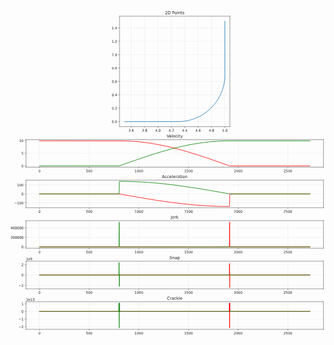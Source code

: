 <svg xmlns="http://www.w3.org/2000/svg" xmlns:xlink="http://www.w3.org/1999/xlink" id="svg326" width="100%" version="1.1" viewBox="0 0 920.88 953.28"><defs id="defs1"><style id="style1" type="text/css">*{stroke-linejoin:round;stroke-linecap:butt}</style></defs><g id="figure_1"><g id="axes_1"><g id="matplotlib.axis_1"><g id="xtick_1"><g id="line2d_1"><path id="path3" d="M355.749 341.007V18.118" clip-path="url(#p63dc6e5648)" style="fill:none;stroke:#ccc;stroke-opacity:.5;stroke-width:.8;stroke-linecap:square"/></g><g id="line2d_2"><defs id="defs3"><path id="ma1bbdc9a62" d="M0 0v3.5" style="stroke:currentColor;stroke-width:.8"/></defs><g id="g3"><use xlink:href="#ma1bbdc9a62" id="use3" x="355.749" y="341.007" style="stroke:currentColor;stroke-width:.8"/></g></g><g id="text_1"><g id="g6" transform="matrix(.1 0 0 -.1 347.797 355.606)"><defs id="defs4"><path id="DejaVuSans-33" d="M2597 2516q453-97 707-404 255-306 255-756 0-690-475-1069Q2609-91 1734-91q-293 0-604 58T488 141v609q262-153 574-231 313-78 654-78 593 0 904 234t311 681q0 413-289 645-289 233-804 233h-544v519h569q465 0 712 186t247 536q0 359-255 551-254 193-729 193-260 0-557-57-297-56-653-174v562q360 100 674 150t592 50q719 0 1137-327 419-326 419-882 0-388-222-655t-631-370z" transform="scale(.01563)"/><path id="DejaVuSans-2e" d="M684 794h660V0H684v794z" transform="scale(.01563)"/><path id="DejaVuSans-36" d="M2113 2584q-425 0-674-291-248-290-248-796 0-503 248-796 249-292 674-292t673 292q248 293 248 796 0 506-248 796-248 291-673 291zm1253 1979v-575q-238 112-480 171-242 60-480 60-625 0-955-422-329-422-376-1275 184 272 462 417 279 145 613 145 703 0 1111-427 408-426 408-1160 0-719-425-1154Q2819-91 2113-91q-810 0-1238 620-428 621-428 1799 0 1106 525 1764t1409 658q238 0 480-47t505-140z" transform="scale(.01563)"/></defs><use style="fill:currentColor" xlink:href="#DejaVuSans-33" id="use4"/><use style="fill:currentColor" xlink:href="#DejaVuSans-2e" id="use5" x="63.623"/><use style="fill:currentColor" xlink:href="#DejaVuSans-36" id="use6" x="95.41"/></g></g></g><g id="xtick_2"><g id="line2d_3"><path id="path6" d="M394.885 341.007V18.118" clip-path="url(#p63dc6e5648)" style="fill:none;stroke:#ccc;stroke-opacity:.5;stroke-width:.8;stroke-linecap:square"/></g><g id="line2d_4"><g id="g7"><use xlink:href="#ma1bbdc9a62" id="use7" x="394.885" y="341.007" style="stroke:currentColor;stroke-width:.8"/></g></g><g id="text_2"><g id="g10" transform="matrix(.1 0 0 -.1 386.933 355.606)"><defs id="defs7"><path id="DejaVuSans-38" d="M2034 2216q-450 0-708-241-257-241-257-662 0-422 257-663 258-241 708-241t709 242q260 243 260 662 0 421-258 662-257 241-711 241zm-631 268q-406 100-633 378-226 279-226 679 0 559 398 884 399 325 1092 325 697 0 1094-325t397-884q0-400-227-679-226-278-629-378 456-106 710-416 255-309 255-755 0-679-414-1042Q2806-91 2034-91q-771 0-1186 362-414 363-414 1042 0 446 256 755 257 310 713 416zm-231 997q0-362 226-565 227-203 636-203 407 0 636 203 230 203 230 565 0 363-230 566-229 203-636 203-409 0-636-203-226-203-226-566z" transform="scale(.01563)"/></defs><use style="fill:currentColor" xlink:href="#DejaVuSans-33" id="use8"/><use style="fill:currentColor" xlink:href="#DejaVuSans-2e" id="use9" x="63.623"/><use style="fill:currentColor" xlink:href="#DejaVuSans-38" id="use10" x="95.41"/></g></g></g><g id="xtick_3"><g id="line2d_5"><path id="path10" d="M434.02 341.007V18.118" clip-path="url(#p63dc6e5648)" style="fill:none;stroke:#ccc;stroke-opacity:.5;stroke-width:.8;stroke-linecap:square"/></g><g id="line2d_6"><g id="g11"><use xlink:href="#ma1bbdc9a62" id="use11" x="434.02" y="341.007" style="stroke:currentColor;stroke-width:.8"/></g></g><g id="text_3"><g id="g14" transform="matrix(.1 0 0 -.1 426.069 355.606)"><defs id="defs11"><path id="DejaVuSans-34" d="M2419 4116 825 1625h1594v2491zm-166 550h794V1625h666v-525h-666V0h-628v1100H313v609l1940 2957z" transform="scale(.01563)"/><path id="DejaVuSans-30" d="M2034 4250q-487 0-733-480-245-479-245-1442 0-959 245-1439 246-480 733-480 491 0 736 480 246 480 246 1439 0 963-246 1442-245 480-736 480zm0 500q785 0 1199-621 414-620 414-1801 0-1178-414-1799Q2819-91 2034-91q-784 0-1198 620-414 621-414 1799 0 1181 414 1801 414 621 1198 621z" transform="scale(.01563)"/></defs><use style="fill:currentColor" xlink:href="#DejaVuSans-34" id="use12"/><use style="fill:currentColor" xlink:href="#DejaVuSans-2e" id="use13" x="63.623"/><use style="fill:currentColor" xlink:href="#DejaVuSans-30" id="use14" x="95.41"/></g></g></g><g id="xtick_4"><g id="line2d_7"><path id="path14" d="M473.156 341.007V18.118" clip-path="url(#p63dc6e5648)" style="fill:none;stroke:#ccc;stroke-opacity:.5;stroke-width:.8;stroke-linecap:square"/></g><g id="line2d_8"><g id="g15"><use xlink:href="#ma1bbdc9a62" id="use15" x="473.156" y="341.007" style="stroke:currentColor;stroke-width:.8"/></g></g><g id="text_4"><g id="g18" transform="matrix(.1 0 0 -.1 465.204 355.606)"><defs id="defs15"><path id="DejaVuSans-32" d="M1228 531h2203V0H469v531q359 372 979 998 621 627 780 809 303 340 423 576 121 236 121 464 0 372-261 606-261 235-680 235-297 0-627-103-329-103-704-313v638q381 153 712 231 332 78 607 78 725 0 1156-363 431-362 431-968 0-288-108-546-107-257-392-607-78-91-497-524-418-433-1181-1211z" transform="scale(.01563)"/></defs><use style="fill:currentColor" xlink:href="#DejaVuSans-34" id="use16"/><use style="fill:currentColor" xlink:href="#DejaVuSans-2e" id="use17" x="63.623"/><use style="fill:currentColor" xlink:href="#DejaVuSans-32" id="use18" x="95.41"/></g></g></g><g id="xtick_5"><g id="line2d_9"><path id="path18" d="M512.291 341.007V18.118" clip-path="url(#p63dc6e5648)" style="fill:none;stroke:#ccc;stroke-opacity:.5;stroke-width:.8;stroke-linecap:square"/></g><g id="line2d_10"><g id="g19"><use xlink:href="#ma1bbdc9a62" id="use19" x="512.291" y="341.007" style="stroke:currentColor;stroke-width:.8"/></g></g><g id="text_5"><g id="g22" transform="matrix(.1 0 0 -.1 504.34 355.606)"><use style="fill:currentColor" xlink:href="#DejaVuSans-34" id="use20"/><use style="fill:currentColor" xlink:href="#DejaVuSans-2e" id="use21" x="63.623"/><use style="fill:currentColor" xlink:href="#DejaVuSans-34" id="use22" x="95.41"/></g></g></g><g id="xtick_6"><g id="line2d_11"><path id="path22" d="M551.427 341.007V18.118" clip-path="url(#p63dc6e5648)" style="fill:none;stroke:#ccc;stroke-opacity:.5;stroke-width:.8;stroke-linecap:square"/></g><g id="line2d_12"><g id="g23"><use xlink:href="#ma1bbdc9a62" id="use23" x="551.427" y="341.007" style="stroke:currentColor;stroke-width:.8"/></g></g><g id="text_6"><g id="g26" transform="matrix(.1 0 0 -.1 543.476 355.606)"><use style="fill:currentColor" xlink:href="#DejaVuSans-34" id="use24"/><use style="fill:currentColor" xlink:href="#DejaVuSans-2e" id="use25" x="63.623"/><use style="fill:currentColor" xlink:href="#DejaVuSans-36" id="use26" x="95.41"/></g></g></g><g id="xtick_7"><g id="line2d_13"><path id="path26" d="M590.563 341.007V18.118" clip-path="url(#p63dc6e5648)" style="fill:none;stroke:#ccc;stroke-opacity:.5;stroke-width:.8;stroke-linecap:square"/></g><g id="line2d_14"><g id="g27"><use xlink:href="#ma1bbdc9a62" id="use27" x="590.563" y="341.007" style="stroke:currentColor;stroke-width:.8"/></g></g><g id="text_7"><g id="g30" transform="matrix(.1 0 0 -.1 582.611 355.606)"><use style="fill:currentColor" xlink:href="#DejaVuSans-34" id="use28"/><use style="fill:currentColor" xlink:href="#DejaVuSans-2e" id="use29" x="63.623"/><use style="fill:currentColor" xlink:href="#DejaVuSans-38" id="use30" x="95.41"/></g></g></g><g id="xtick_8"><g id="line2d_15"><path id="path30" d="M629.698 341.007V18.118" clip-path="url(#p63dc6e5648)" style="fill:none;stroke:#ccc;stroke-opacity:.5;stroke-width:.8;stroke-linecap:square"/></g><g id="line2d_16"><g id="g31"><use xlink:href="#ma1bbdc9a62" id="use31" x="629.698" y="341.007" style="stroke:currentColor;stroke-width:.8"/></g></g><g id="text_8"><g id="g34" transform="matrix(.1 0 0 -.1 621.747 355.606)"><defs id="defs31"><path id="DejaVuSans-35" d="M691 4666h2478v-532H1269V2991q137 47 274 70 138 23 276 23 781 0 1237-428 457-428 457-1159 0-753-469-1171Q2575-91 1722-91q-294 0-599 50Q819 9 494 109v635q281-153 581-228t634-75q541 0 856 284 316 284 316 772 0 487-316 771-315 285-856 285-253 0-505-56-251-56-513-175v2344z" transform="scale(.01563)"/></defs><use style="fill:currentColor" xlink:href="#DejaVuSans-35" id="use32"/><use style="fill:currentColor" xlink:href="#DejaVuSans-2e" id="use33" x="63.623"/><use style="fill:currentColor" xlink:href="#DejaVuSans-30" id="use34" x="95.41"/></g></g></g></g><g id="matplotlib.axis_2"><g id="ytick_1"><g id="line2d_17"><path id="path34" d="M321.69 326.33h322.675" clip-path="url(#p63dc6e5648)" style="fill:none;stroke:#ccc;stroke-opacity:.5;stroke-width:.8;stroke-linecap:square"/></g><g id="line2d_18"><defs id="defs34"><path id="mbd3b211e58" d="M0 0h-3.5" style="stroke:currentColor;stroke-width:.8"/></defs><g id="g35"><use xlink:href="#mbd3b211e58" id="use35" x="321.69" y="326.33" style="stroke:currentColor;stroke-width:.8"/></g></g><g id="text_9"><g id="g38" transform="matrix(.1 0 0 -.1 298.786 330.13)"><use style="fill:currentColor" xlink:href="#DejaVuSans-30" id="use36"/><use style="fill:currentColor" xlink:href="#DejaVuSans-2e" id="use37" x="63.623"/><use style="fill:currentColor" xlink:href="#DejaVuSans-30" id="use38" x="95.41"/></g></g></g><g id="ytick_2"><g id="line2d_19"><path id="path38" d="M321.69 287.195h322.675" clip-path="url(#p63dc6e5648)" style="fill:none;stroke:#ccc;stroke-opacity:.5;stroke-width:.8;stroke-linecap:square"/></g><g id="line2d_20"><g id="g39"><use xlink:href="#mbd3b211e58" id="use39" x="321.69" y="287.195" style="stroke:currentColor;stroke-width:.8"/></g></g><g id="text_10"><g id="g42" transform="matrix(.1 0 0 -.1 298.786 290.994)"><use style="fill:currentColor" xlink:href="#DejaVuSans-30" id="use40"/><use style="fill:currentColor" xlink:href="#DejaVuSans-2e" id="use41" x="63.623"/><use style="fill:currentColor" xlink:href="#DejaVuSans-32" id="use42" x="95.41"/></g></g></g><g id="ytick_3"><g id="line2d_21"><path id="path42" d="M321.69 248.06h322.675" clip-path="url(#p63dc6e5648)" style="fill:none;stroke:#ccc;stroke-opacity:.5;stroke-width:.8;stroke-linecap:square"/></g><g id="line2d_22"><g id="g43"><use xlink:href="#mbd3b211e58" id="use43" x="321.69" y="248.059" style="stroke:currentColor;stroke-width:.8"/></g></g><g id="text_11"><g id="g46" transform="matrix(.1 0 0 -.1 298.786 251.858)"><use style="fill:currentColor" xlink:href="#DejaVuSans-30" id="use44"/><use style="fill:currentColor" xlink:href="#DejaVuSans-2e" id="use45" x="63.623"/><use style="fill:currentColor" xlink:href="#DejaVuSans-34" id="use46" x="95.41"/></g></g></g><g id="ytick_4"><g id="line2d_23"><path id="path46" d="M321.69 208.923h322.675" clip-path="url(#p63dc6e5648)" style="fill:none;stroke:#ccc;stroke-opacity:.5;stroke-width:.8;stroke-linecap:square"/></g><g id="line2d_24"><g id="g47"><use xlink:href="#mbd3b211e58" id="use47" x="321.69" y="208.923" style="stroke:currentColor;stroke-width:.8"/></g></g><g id="text_12"><g id="g50" transform="matrix(.1 0 0 -.1 298.786 212.723)"><use style="fill:currentColor" xlink:href="#DejaVuSans-30" id="use48"/><use style="fill:currentColor" xlink:href="#DejaVuSans-2e" id="use49" x="63.623"/><use style="fill:currentColor" xlink:href="#DejaVuSans-36" id="use50" x="95.41"/></g></g></g><g id="ytick_5"><g id="line2d_25"><path id="path50" d="M321.69 169.788h322.675" clip-path="url(#p63dc6e5648)" style="fill:none;stroke:#ccc;stroke-opacity:.5;stroke-width:.8;stroke-linecap:square"/></g><g id="line2d_26"><g id="g51"><use xlink:href="#mbd3b211e58" id="use51" x="321.69" y="169.788" style="stroke:currentColor;stroke-width:.8"/></g></g><g id="text_13"><g id="g54" transform="matrix(.1 0 0 -.1 298.786 173.587)"><use style="fill:currentColor" xlink:href="#DejaVuSans-30" id="use52"/><use style="fill:currentColor" xlink:href="#DejaVuSans-2e" id="use53" x="63.623"/><use style="fill:currentColor" xlink:href="#DejaVuSans-38" id="use54" x="95.41"/></g></g></g><g id="ytick_6"><g id="line2d_27"><path id="path54" d="M321.69 130.652h322.675" clip-path="url(#p63dc6e5648)" style="fill:none;stroke:#ccc;stroke-opacity:.5;stroke-width:.8;stroke-linecap:square"/></g><g id="line2d_28"><g id="g55"><use xlink:href="#mbd3b211e58" id="use55" x="321.69" y="130.652" style="stroke:currentColor;stroke-width:.8"/></g></g><g id="text_14"><g id="g58" transform="matrix(.1 0 0 -.1 298.786 134.451)"><defs id="defs55"><path id="DejaVuSans-31" d="M794 531h1031v3560L703 3866v575l1116 225h631V531h1031V0H794v531z" transform="scale(.01563)"/></defs><use style="fill:currentColor" xlink:href="#DejaVuSans-31" id="use56"/><use style="fill:currentColor" xlink:href="#DejaVuSans-2e" id="use57" x="63.623"/><use style="fill:currentColor" xlink:href="#DejaVuSans-30" id="use58" x="95.41"/></g></g></g><g id="ytick_7"><g id="line2d_29"><path id="path58" d="M321.69 91.517h322.675" clip-path="url(#p63dc6e5648)" style="fill:none;stroke:#ccc;stroke-opacity:.5;stroke-width:.8;stroke-linecap:square"/></g><g id="line2d_30"><g id="g59"><use xlink:href="#mbd3b211e58" id="use59" x="321.69" y="91.517" style="stroke:currentColor;stroke-width:.8"/></g></g><g id="text_15"><g id="g62" transform="matrix(.1 0 0 -.1 298.786 95.316)"><use style="fill:currentColor" xlink:href="#DejaVuSans-31" id="use60"/><use style="fill:currentColor" xlink:href="#DejaVuSans-2e" id="use61" x="63.623"/><use style="fill:currentColor" xlink:href="#DejaVuSans-32" id="use62" x="95.41"/></g></g></g><g id="ytick_8"><g id="line2d_31"><path id="path62" d="M321.69 52.381h322.675" clip-path="url(#p63dc6e5648)" style="fill:none;stroke:#ccc;stroke-opacity:.5;stroke-width:.8;stroke-linecap:square"/></g><g id="line2d_32"><g id="g63"><use xlink:href="#mbd3b211e58" id="use63" x="321.69" y="52.381" style="stroke:currentColor;stroke-width:.8"/></g></g><g id="text_16"><g id="g66" transform="matrix(.1 0 0 -.1 298.786 56.18)"><use style="fill:currentColor" xlink:href="#DejaVuSans-31" id="use64"/><use style="fill:currentColor" xlink:href="#DejaVuSans-2e" id="use65" x="63.623"/><use style="fill:currentColor" xlink:href="#DejaVuSans-34" id="use66" x="95.41"/></g></g></g></g><g id="line2d_33"><path id="path66" d="m336.357 326.33 161.831-.109 5.603-.339 5.585-.568 5.557-.796 5.52-1.024 5.472-1.248 5.417-1.472 5.352-1.693 5.278-1.91 5.196-2.126 5.104-2.336 5.004-2.543 4.896-2.747 4.779-2.944 4.654-3.138 4.522-3.327 4.382-3.508 4.235-3.685 4.08-3.856 3.918-4.02 3.75-4.176 3.577-4.327 3.396-4.47 3.21-4.604 3.018-4.733 2.822-4.853 2.621-4.964 2.416-5.067 2.205-5.162 1.993-5.248 1.775-5.325 1.556-5.393 1.334-5.453 1.11-5.503.882-5.543.655-5.576.426-5.597.196-5.61.014-9.098V32.795h0" clip-path="url(#p63dc6e5648)" style="fill:none;stroke:#1f77b4;stroke-width:1.5;stroke-linecap:square"/></g><g id="patch_3"><path id="path67" d="M321.69 341.007V18.118" style="fill:none;stroke:currentColor;stroke-width:.8;stroke-linejoin:miter;stroke-linecap:square"/></g><g id="patch_4"><path id="path68" d="M644.365 341.007V18.118" style="fill:none;stroke:currentColor;stroke-width:.8;stroke-linejoin:miter;stroke-linecap:square"/></g><g id="patch_5"><path id="path69" d="M321.69 341.007h322.675" style="fill:none;stroke:currentColor;stroke-width:.8;stroke-linejoin:miter;stroke-linecap:square"/></g><g id="patch_6"><path id="path70" d="M321.69 18.118h322.675" style="fill:none;stroke:currentColor;stroke-width:.8;stroke-linejoin:miter;stroke-linecap:square"/></g><g id="text_17"><g id="g78" transform="matrix(.12 0 0 -.12 454.664 12.118)"><defs id="defs70"><path id="DejaVuSans-44" d="M1259 4147V519h763q966 0 1414 437 448 438 448 1382 0 937-448 1373t-1414 436h-763zm-631 519h1297q1356 0 1990-564 635-564 635-1764 0-1207-638-1773Q3275 0 1925 0H628v4666z" transform="scale(.01563)"/><path id="DejaVuSans-50" d="M1259 4147V2394h794q441 0 681 228 241 228 241 650 0 419-241 647-240 228-681 228h-794zm-631 519h1425q785 0 1186-355 402-355 402-1039 0-691-402-1044-401-353-1186-353h-794V0H628v4666z" transform="scale(.01563)"/><path id="DejaVuSans-6f" d="M1959 3097q-462 0-731-361t-269-989q0-628 267-989 268-361 733-361 460 0 728 362 269 363 269 988 0 622-269 986-268 364-728 364zm0 487q750 0 1178-488 429-487 429-1349 0-859-429-1349Q2709-91 1959-91q-753 0-1180 489-426 490-426 1349 0 862 426 1349 427 488 1180 488z" transform="scale(.01563)"/><path id="DejaVuSans-69" d="M603 3500h575V0H603v3500zm0 1363h575v-729H603v729z" transform="scale(.01563)"/><path id="DejaVuSans-6e" d="M3513 2113V0h-575v2094q0 497-194 743-194 247-581 247-466 0-735-297-269-296-269-809V0H581v3500h578v-544q207 316 486 472 280 156 646 156 603 0 912-373 310-373 310-1098z" transform="scale(.01563)"/><path id="DejaVuSans-74" d="M1172 4494v-994h1184v-447H1172V1153q0-428 117-550t477-122h590V0h-590q-666 0-919 248-253 249-253 905v1900H172v447h422v994h578z" transform="scale(.01563)"/><path id="DejaVuSans-73" d="M2834 3397v-544q-243 125-506 187-262 63-544 63-428 0-642-131t-214-394q0-200 153-314t616-217l197-44q612-131 870-370t258-667q0-488-386-773Q2250-91 1575-91q-281 0-586 55T347 128v594q319-166 628-249 309-82 613-82 406 0 624 139 219 139 219 392 0 234-158 359-157 125-692 241l-200 47q-534 112-772 345-237 233-237 639 0 494 350 762 350 269 994 269 318 0 599-47 282-46 519-140z" transform="scale(.01563)"/></defs><use style="fill:currentColor" xlink:href="#DejaVuSans-32" id="use70"/><use style="fill:currentColor" xlink:href="#DejaVuSans-44" id="use71" x="63.623"/><use style="fill:currentColor" xlink:href="#DejaVuSans-20" id="use72" x="140.625"/><use style="fill:currentColor" xlink:href="#DejaVuSans-50" id="use73" x="172.412"/><use style="fill:currentColor" xlink:href="#DejaVuSans-6f" id="use74" x="229.09"/><use style="fill:currentColor" xlink:href="#DejaVuSans-69" id="use75" x="290.271"/><use style="fill:currentColor" xlink:href="#DejaVuSans-6e" id="use76" x="318.055"/><use style="fill:currentColor" xlink:href="#DejaVuSans-74" id="use77" x="381.434"/><use style="fill:currentColor" xlink:href="#DejaVuSans-73" id="use78" x="420.643"/></g></g></g><g id="axes_2"><g id="matplotlib.axis_3"><g id="xtick_9"><g id="line2d_34"><path id="path79" d="M87.707 459.526v-80.722" clip-path="url(#p12af17b6c0)" style="fill:none;stroke:#ccc;stroke-opacity:.5;stroke-width:.8;stroke-linecap:square"/></g><g id="line2d_35"><g id="g79"><use xlink:href="#ma1bbdc9a62" id="use79" x="87.707" y="459.526" style="stroke:currentColor;stroke-width:.8"/></g></g><g id="text_18"><g id="g80" transform="matrix(.1 0 0 -.1 84.526 474.124)"><use style="fill:currentColor" xlink:href="#DejaVuSans-30" id="use80"/></g></g></g><g id="xtick_10"><g id="line2d_36"><path id="path80" d="M232.939 459.526v-80.722" clip-path="url(#p12af17b6c0)" style="fill:none;stroke:#ccc;stroke-opacity:.5;stroke-width:.8;stroke-linecap:square"/></g><g id="line2d_37"><g id="g81"><use xlink:href="#ma1bbdc9a62" id="use81" x="232.939" y="459.526" style="stroke:currentColor;stroke-width:.8"/></g></g><g id="text_19"><g id="g84" transform="matrix(.1 0 0 -.1 223.395 474.124)"><use style="fill:currentColor" xlink:href="#DejaVuSans-35" id="use82"/><use style="fill:currentColor" xlink:href="#DejaVuSans-30" id="use83" x="63.623"/><use style="fill:currentColor" xlink:href="#DejaVuSans-30" id="use84" x="127.246"/></g></g></g><g id="xtick_11"><g id="line2d_38"><path id="path84" d="M378.17 459.526v-80.722" clip-path="url(#p12af17b6c0)" style="fill:none;stroke:#ccc;stroke-opacity:.5;stroke-width:.8;stroke-linecap:square"/></g><g id="line2d_39"><g id="g85"><use xlink:href="#ma1bbdc9a62" id="use85" x="378.17" y="459.526" style="stroke:currentColor;stroke-width:.8"/></g></g><g id="text_20"><g id="g89" transform="matrix(.1 0 0 -.1 365.445 474.124)"><use style="fill:currentColor" xlink:href="#DejaVuSans-31" id="use86"/><use style="fill:currentColor" xlink:href="#DejaVuSans-30" id="use87" x="63.623"/><use style="fill:currentColor" xlink:href="#DejaVuSans-30" id="use88" x="127.246"/><use style="fill:currentColor" xlink:href="#DejaVuSans-30" id="use89" x="190.869"/></g></g></g><g id="xtick_12"><g id="line2d_40"><path id="path89" d="M523.402 459.526v-80.722" clip-path="url(#p12af17b6c0)" style="fill:none;stroke:#ccc;stroke-opacity:.5;stroke-width:.8;stroke-linecap:square"/></g><g id="line2d_41"><g id="g90"><use xlink:href="#ma1bbdc9a62" id="use90" x="523.402" y="459.526" style="stroke:currentColor;stroke-width:.8"/></g></g><g id="text_21"><g id="g94" transform="matrix(.1 0 0 -.1 510.677 474.124)"><use style="fill:currentColor" xlink:href="#DejaVuSans-31" id="use91"/><use style="fill:currentColor" xlink:href="#DejaVuSans-35" id="use92" x="63.623"/><use style="fill:currentColor" xlink:href="#DejaVuSans-30" id="use93" x="127.246"/><use style="fill:currentColor" xlink:href="#DejaVuSans-30" id="use94" x="190.869"/></g></g></g><g id="xtick_13"><g id="line2d_42"><path id="path94" d="M668.633 459.526v-80.722" clip-path="url(#p12af17b6c0)" style="fill:none;stroke:#ccc;stroke-opacity:.5;stroke-width:.8;stroke-linecap:square"/></g><g id="line2d_43"><g id="g95"><use xlink:href="#ma1bbdc9a62" id="use95" x="668.633" y="459.526" style="stroke:currentColor;stroke-width:.8"/></g></g><g id="text_22"><g id="g99" transform="matrix(.1 0 0 -.1 655.908 474.124)"><use style="fill:currentColor" xlink:href="#DejaVuSans-32" id="use96"/><use style="fill:currentColor" xlink:href="#DejaVuSans-30" id="use97" x="63.623"/><use style="fill:currentColor" xlink:href="#DejaVuSans-30" id="use98" x="127.246"/><use style="fill:currentColor" xlink:href="#DejaVuSans-30" id="use99" x="190.869"/></g></g></g><g id="xtick_14"><g id="line2d_44"><path id="path99" d="M813.865 459.526v-80.722" clip-path="url(#p12af17b6c0)" style="fill:none;stroke:#ccc;stroke-opacity:.5;stroke-width:.8;stroke-linecap:square"/></g><g id="line2d_45"><g id="g100"><use xlink:href="#ma1bbdc9a62" id="use100" x="813.865" y="459.526" style="stroke:currentColor;stroke-width:.8"/></g></g><g id="text_23"><g id="g104" transform="matrix(.1 0 0 -.1 801.14 474.124)"><use style="fill:currentColor" xlink:href="#DejaVuSans-32" id="use101"/><use style="fill:currentColor" xlink:href="#DejaVuSans-35" id="use102" x="63.623"/><use style="fill:currentColor" xlink:href="#DejaVuSans-30" id="use103" x="127.246"/><use style="fill:currentColor" xlink:href="#DejaVuSans-30" id="use104" x="190.869"/></g></g></g></g><g id="matplotlib.axis_4"><g id="ytick_9"><g id="line2d_46"><path id="path104" d="M48.175 455.857H917.88" clip-path="url(#p12af17b6c0)" style="fill:none;stroke:#ccc;stroke-opacity:.5;stroke-width:.8;stroke-linecap:square"/></g><g id="line2d_47"><g id="g105"><use xlink:href="#mbd3b211e58" id="use105" x="48.175" y="455.857" style="stroke:currentColor;stroke-width:.8"/></g></g><g id="text_24"><g id="g106" transform="matrix(.1 0 0 -.1 34.813 459.656)"><use style="fill:currentColor" xlink:href="#DejaVuSans-30" id="use106"/></g></g></g><g id="ytick_10"><g id="line2d_48"><path id="path106" d="M48.175 418.767H917.88" clip-path="url(#p12af17b6c0)" style="fill:none;stroke:#ccc;stroke-opacity:.5;stroke-width:.8;stroke-linecap:square"/></g><g id="line2d_49"><g id="g107"><use xlink:href="#mbd3b211e58" id="use107" x="48.175" y="418.767" style="stroke:currentColor;stroke-width:.8"/></g></g><g id="text_25"><g id="g108" transform="matrix(.1 0 0 -.1 34.813 422.566)"><use style="fill:currentColor" xlink:href="#DejaVuSans-35" id="use108"/></g></g></g><g id="ytick_11"><g id="line2d_50"><path id="path108" d="M48.175 381.678H917.88" clip-path="url(#p12af17b6c0)" style="fill:none;stroke:#ccc;stroke-opacity:.5;stroke-width:.8;stroke-linecap:square"/></g><g id="line2d_51"><g id="g109"><use xlink:href="#mbd3b211e58" id="use109" x="48.175" y="381.678" style="stroke:currentColor;stroke-width:.8"/></g></g><g id="text_26"><g id="g111" transform="matrix(.1 0 0 -.1 28.45 385.477)"><use style="fill:currentColor" xlink:href="#DejaVuSans-31" id="use110"/><use style="fill:currentColor" xlink:href="#DejaVuSans-30" id="use111" x="63.623"/></g></g></g></g><g id="line2d_52"><path id="path111" d="m87.707 382.473 244.28.11 11.328.332 11.328.554 11.328.774 11.618 1.02 11.619 1.245 11.618 1.467 11.91 1.728 11.908 1.95 12.2 2.222 12.49 2.5 12.78 2.786 13.071 3.076 13.652 3.443 13.942 3.746 14.814 4.212 15.394 4.61 16.557 5.193 18.008 5.886 20.333 6.887 24.399 8.513 31.66 11.13h234.404" clip-path="url(#p12af17b6c0)" style="fill:none;stroke:red;stroke-width:1.5;stroke-linecap:square"/></g><g id="line2d_53"><path id="path112" d="m87.707 455.857 233.242-.077 43.57-15.438 23.237-7.993 19.751-6.562 17.428-5.561 16.266-4.96 15.104-4.38 14.523-3.982 13.942-3.593 13.362-3.217 13.07-2.919 12.78-2.625 12.49-2.336 12.2-2.055 11.91-1.783 11.908-1.557 11.619-1.295 11.618-1.071 11.328-.824 11.328-.605 11.328-.384 11.328-.161 27.885-.006h209.424" clip-path="url(#p12af17b6c0)" style="fill:none;stroke:green;stroke-width:1.5;stroke-linecap:square"/></g><g id="patch_8"><path id="path113" d="M48.175 459.526v-80.722" style="fill:none;stroke:currentColor;stroke-width:.8;stroke-linejoin:miter;stroke-linecap:square"/></g><g id="patch_9"><path id="path114" d="M917.88 459.526v-80.722" style="fill:none;stroke:currentColor;stroke-width:.8;stroke-linejoin:miter;stroke-linecap:square"/></g><g id="patch_10"><path id="path115" d="M48.175 459.526H917.88" style="fill:none;stroke:currentColor;stroke-width:.8;stroke-linejoin:miter;stroke-linecap:square"/></g><g id="patch_11"><path id="path116" d="M48.175 378.804H917.88" style="fill:none;stroke:currentColor;stroke-width:.8;stroke-linejoin:miter;stroke-linecap:square"/></g><g id="text_27"><g id="g123" transform="matrix(.12 0 0 -.12 459.489 372.804)"><defs id="defs116"><path id="DejaVuSans-56" d="M1831 0 50 4666h659L2188 738l1481 3928h656L2547 0h-716z" transform="scale(.01563)"/><path id="DejaVuSans-65" d="M3597 1894v-281H953q38-594 358-905t892-311q331 0 642 81t618 244V178Q3153 47 2828-22t-659-69q-838 0-1327 487-489 488-489 1320 0 859 464 1363 464 505 1252 505 706 0 1117-455 411-454 411-1235zm-575 169q-6 471-264 752-258 282-683 282-481 0-770-272t-333-766l2050 4z" transform="scale(.01563)"/><path id="DejaVuSans-6c" d="M603 4863h575V0H603v4863z" transform="scale(.01563)"/><path id="DejaVuSans-63" d="M3122 3366v-538q-244 135-489 202t-495 67q-560 0-870-355-309-354-309-995t309-996q310-354 870-354 250 0 495 67t489 202V134Q2881 22 2623-34q-257-57-548-57-791 0-1257 497-465 497-465 1341 0 856 470 1346 471 491 1290 491 265 0 518-55 253-54 491-163z" transform="scale(.01563)"/><path id="DejaVuSans-79" d="M2059-325q-243-625-475-815-231-191-618-191H506v481h338q237 0 368 113 132 112 291 531l103 262L191 3500h609L1894 763l1094 2737h609L2059-325z" transform="scale(.01563)"/></defs><use style="fill:currentColor" xlink:href="#DejaVuSans-56" id="use116"/><use style="fill:currentColor" xlink:href="#DejaVuSans-65" id="use117" x="60.658"/><use style="fill:currentColor" xlink:href="#DejaVuSans-6c" id="use118" x="122.182"/><use style="fill:currentColor" xlink:href="#DejaVuSans-6f" id="use119" x="149.965"/><use style="fill:currentColor" xlink:href="#DejaVuSans-63" id="use120" x="211.146"/><use style="fill:currentColor" xlink:href="#DejaVuSans-69" id="use121" x="266.127"/><use style="fill:currentColor" xlink:href="#DejaVuSans-74" id="use122" x="293.91"/><use style="fill:currentColor" xlink:href="#DejaVuSans-79" id="use123" x="333.119"/></g></g></g><g id="axes_3"><g id="matplotlib.axis_5"><g id="xtick_15"><g id="line2d_54"><path id="path124" d="M87.707 578.045v-80.722" clip-path="url(#p978cc0ca6a)" style="fill:none;stroke:#ccc;stroke-opacity:.5;stroke-width:.8;stroke-linecap:square"/></g><g id="line2d_55"><g id="g124"><use xlink:href="#ma1bbdc9a62" id="use124" x="87.707" y="578.045" style="stroke:currentColor;stroke-width:.8"/></g></g><g id="text_28"><g id="g125" transform="matrix(.1 0 0 -.1 84.526 592.643)"><use style="fill:currentColor" xlink:href="#DejaVuSans-30" id="use125"/></g></g></g><g id="xtick_16"><g id="line2d_56"><path id="path125" d="M232.939 578.045v-80.722" clip-path="url(#p978cc0ca6a)" style="fill:none;stroke:#ccc;stroke-opacity:.5;stroke-width:.8;stroke-linecap:square"/></g><g id="line2d_57"><g id="g126"><use xlink:href="#ma1bbdc9a62" id="use126" x="232.939" y="578.045" style="stroke:currentColor;stroke-width:.8"/></g></g><g id="text_29"><g id="g129" transform="matrix(.1 0 0 -.1 223.395 592.643)"><use style="fill:currentColor" xlink:href="#DejaVuSans-35" id="use127"/><use style="fill:currentColor" xlink:href="#DejaVuSans-30" id="use128" x="63.623"/><use style="fill:currentColor" xlink:href="#DejaVuSans-30" id="use129" x="127.246"/></g></g></g><g id="xtick_17"><g id="line2d_58"><path id="path129" d="M378.17 578.045v-80.722" clip-path="url(#p978cc0ca6a)" style="fill:none;stroke:#ccc;stroke-opacity:.5;stroke-width:.8;stroke-linecap:square"/></g><g id="line2d_59"><g id="g130"><use xlink:href="#ma1bbdc9a62" id="use130" x="378.17" y="578.045" style="stroke:currentColor;stroke-width:.8"/></g></g><g id="text_30"><g id="g134" transform="matrix(.1 0 0 -.1 365.445 592.643)"><use style="fill:currentColor" xlink:href="#DejaVuSans-31" id="use131"/><use style="fill:currentColor" xlink:href="#DejaVuSans-30" id="use132" x="63.623"/><use style="fill:currentColor" xlink:href="#DejaVuSans-30" id="use133" x="127.246"/><use style="fill:currentColor" xlink:href="#DejaVuSans-30" id="use134" x="190.869"/></g></g></g><g id="xtick_18"><g id="line2d_60"><path id="path134" d="M523.402 578.045v-80.722" clip-path="url(#p978cc0ca6a)" style="fill:none;stroke:#ccc;stroke-opacity:.5;stroke-width:.8;stroke-linecap:square"/></g><g id="line2d_61"><g id="g135"><use xlink:href="#ma1bbdc9a62" id="use135" x="523.402" y="578.045" style="stroke:currentColor;stroke-width:.8"/></g></g><g id="text_31"><g id="g139" transform="matrix(.1 0 0 -.1 510.677 592.643)"><use style="fill:currentColor" xlink:href="#DejaVuSans-31" id="use136"/><use style="fill:currentColor" xlink:href="#DejaVuSans-35" id="use137" x="63.623"/><use style="fill:currentColor" xlink:href="#DejaVuSans-30" id="use138" x="127.246"/><use style="fill:currentColor" xlink:href="#DejaVuSans-30" id="use139" x="190.869"/></g></g></g><g id="xtick_19"><g id="line2d_62"><path id="path139" d="M668.633 578.045v-80.722" clip-path="url(#p978cc0ca6a)" style="fill:none;stroke:#ccc;stroke-opacity:.5;stroke-width:.8;stroke-linecap:square"/></g><g id="line2d_63"><g id="g140"><use xlink:href="#ma1bbdc9a62" id="use140" x="668.633" y="578.045" style="stroke:currentColor;stroke-width:.8"/></g></g><g id="text_32"><g id="g144" transform="matrix(.1 0 0 -.1 655.908 592.643)"><use style="fill:currentColor" xlink:href="#DejaVuSans-32" id="use141"/><use style="fill:currentColor" xlink:href="#DejaVuSans-30" id="use142" x="63.623"/><use style="fill:currentColor" xlink:href="#DejaVuSans-30" id="use143" x="127.246"/><use style="fill:currentColor" xlink:href="#DejaVuSans-30" id="use144" x="190.869"/></g></g></g><g id="xtick_20"><g id="line2d_64"><path id="path144" d="M813.865 578.045v-80.722" clip-path="url(#p978cc0ca6a)" style="fill:none;stroke:#ccc;stroke-opacity:.5;stroke-width:.8;stroke-linecap:square"/></g><g id="line2d_65"><g id="g145"><use xlink:href="#ma1bbdc9a62" id="use145" x="813.865" y="578.045" style="stroke:currentColor;stroke-width:.8"/></g></g><g id="text_33"><g id="g149" transform="matrix(.1 0 0 -.1 801.14 592.643)"><use style="fill:currentColor" xlink:href="#DejaVuSans-32" id="use146"/><use style="fill:currentColor" xlink:href="#DejaVuSans-35" id="use147" x="63.623"/><use style="fill:currentColor" xlink:href="#DejaVuSans-30" id="use148" x="127.246"/><use style="fill:currentColor" xlink:href="#DejaVuSans-30" id="use149" x="190.869"/></g></g></g></g><g id="matplotlib.axis_6"><g id="ytick_12"><g id="line2d_66"><path id="path149" d="M48.175 563.928H917.88" clip-path="url(#p978cc0ca6a)" style="fill:none;stroke:#ccc;stroke-opacity:.5;stroke-width:.8;stroke-linecap:square"/></g><g id="line2d_67"><g id="g150"><use xlink:href="#mbd3b211e58" id="use150" x="48.175" y="563.928" style="stroke:currentColor;stroke-width:.8"/></g></g><g id="text_34"><g id="g154" transform="matrix(.1 0 0 -.1 13.708 567.727)"><defs id="defs150"><path id="DejaVuSans-2212" d="M678 2272h4006v-531H678v531z" transform="scale(.01563)"/></defs><use style="fill:currentColor" xlink:href="#DejaVuSans-2212" id="use151"/><use style="fill:currentColor" xlink:href="#DejaVuSans-31" id="use152" x="83.789"/><use style="fill:currentColor" xlink:href="#DejaVuSans-30" id="use153" x="147.412"/><use style="fill:currentColor" xlink:href="#DejaVuSans-30" id="use154" x="211.035"/></g></g></g><g id="ytick_13"><g id="line2d_68"><path id="path154" d="M48.175 537.684H917.88" clip-path="url(#p978cc0ca6a)" style="fill:none;stroke:#ccc;stroke-opacity:.5;stroke-width:.8;stroke-linecap:square"/></g><g id="line2d_69"><g id="g155"><use xlink:href="#mbd3b211e58" id="use155" x="48.175" y="537.684" style="stroke:currentColor;stroke-width:.8"/></g></g><g id="text_35"><g id="g156" transform="matrix(.1 0 0 -.1 34.813 541.483)"><use style="fill:currentColor" xlink:href="#DejaVuSans-30" id="use156"/></g></g></g><g id="ytick_14"><g id="line2d_70"><path id="path156" d="M48.175 511.44H917.88" clip-path="url(#p978cc0ca6a)" style="fill:none;stroke:#ccc;stroke-opacity:.5;stroke-width:.8;stroke-linecap:square"/></g><g id="line2d_71"><g id="g157"><use xlink:href="#mbd3b211e58" id="use157" x="48.175" y="511.44" style="stroke:currentColor;stroke-width:.8"/></g></g><g id="text_36"><g id="g160" transform="matrix(.1 0 0 -.1 22.088 515.239)"><use style="fill:currentColor" xlink:href="#DejaVuSans-31" id="use158"/><use style="fill:currentColor" xlink:href="#DejaVuSans-30" id="use159" x="63.623"/><use style="fill:currentColor" xlink:href="#DejaVuSans-30" id="use160" x="127.246"/></g></g></g></g><g id="line2d_72"><path id="path160" d="m87.707 537.684 233.533.09 53.735 9.481 29.047 4.894 24.398 3.892 22.076 3.3 20.332 2.82 19.461 2.474 18.59 2.139 17.718 1.817 17.428 1.564 16.847 1.29 16.556 1.047 16.266.808 16.266.586 15.975.355 15.976.134h1.162l.29-7.009.581-27.507.29-2.175h234.114" clip-path="url(#p978cc0ca6a)" style="fill:none;stroke:red;stroke-width:1.5;stroke-linecap:square"/></g><g id="line2d_73"><path id="path161" d="M87.707 537.684h232.37l.291-2.176.29-11.336.291-16.17.29-7.01 15.976.118 15.976.338 16.265.57 16.266.793 16.557 1.031 16.847 1.275 17.137 1.52 17.718 1.8 18.3 2.085 18.88 2.378 20.041 2.752 21.204 3.139 23.237 3.669 26.432 4.407 32.532 5.662 29.628 5.155h234.113" clip-path="url(#p978cc0ca6a)" style="fill:none;stroke:green;stroke-width:1.5;stroke-linecap:square"/></g><g id="patch_13"><path id="path162" d="M48.175 578.045v-80.722" style="fill:none;stroke:currentColor;stroke-width:.8;stroke-linejoin:miter;stroke-linecap:square"/></g><g id="patch_14"><path id="path163" d="M917.88 578.045v-80.722" style="fill:none;stroke:currentColor;stroke-width:.8;stroke-linejoin:miter;stroke-linecap:square"/></g><g id="patch_15"><path id="path164" d="M48.175 578.045H917.88" style="fill:none;stroke:currentColor;stroke-width:.8;stroke-linejoin:miter;stroke-linecap:square"/></g><g id="patch_16"><path id="path165" d="M48.175 497.323H917.88" style="fill:none;stroke:currentColor;stroke-width:.8;stroke-linejoin:miter;stroke-linecap:square"/></g><g id="text_37"><g id="g176" transform="matrix(.12 0 0 -.12 445.743 491.323)"><defs id="defs165"><path id="DejaVuSans-41" d="m2188 4044-857-2322h1716l-859 2322zm-357 622h716L4325 0h-656l-425 1197H1141L716 0H50l1781 4666z" transform="scale(.01563)"/><path id="DejaVuSans-72" d="M2631 2963q-97 56-211 82-114 27-251 27-488 0-749-317t-261-911V0H581v3500h578v-544q182 319 472 473 291 155 707 155 59 0 131-8 72-7 159-23l3-590z" transform="scale(.01563)"/><path id="DejaVuSans-61" d="M2194 1759q-697 0-966-159t-269-544q0-306 202-486 202-179 548-179 479 0 768 339t289 901v128h-572zm1147 238V0h-575v531q-197-318-491-470T1556-91q-537 0-855 302-317 302-317 808 0 590 395 890 396 300 1180 300h807v57q0 397-261 614t-733 217q-300 0-585-72-284-72-546-216v532q315 122 612 182 297 61 578 61 760 0 1135-394 375-393 375-1193z" transform="scale(.01563)"/></defs><use style="fill:currentColor" xlink:href="#DejaVuSans-41" id="use165"/><use style="fill:currentColor" xlink:href="#DejaVuSans-63" id="use166" x="66.658"/><use style="fill:currentColor" xlink:href="#DejaVuSans-63" id="use167" x="121.639"/><use style="fill:currentColor" xlink:href="#DejaVuSans-65" id="use168" x="176.619"/><use style="fill:currentColor" xlink:href="#DejaVuSans-6c" id="use169" x="238.143"/><use style="fill:currentColor" xlink:href="#DejaVuSans-65" id="use170" x="265.926"/><use style="fill:currentColor" xlink:href="#DejaVuSans-72" id="use171" x="327.449"/><use style="fill:currentColor" xlink:href="#DejaVuSans-61" id="use172" x="368.563"/><use style="fill:currentColor" xlink:href="#DejaVuSans-74" id="use173" x="429.842"/><use style="fill:currentColor" xlink:href="#DejaVuSans-69" id="use174" x="469.051"/><use style="fill:currentColor" xlink:href="#DejaVuSans-6f" id="use175" x="496.834"/><use style="fill:currentColor" xlink:href="#DejaVuSans-6e" id="use176" x="558.016"/></g></g></g><g id="axes_4"><g id="matplotlib.axis_7"><g id="xtick_21"><g id="line2d_74"><path id="path177" d="M87.707 696.564v-80.722" clip-path="url(#p1cc5398bf7)" style="fill:none;stroke:#ccc;stroke-opacity:.5;stroke-width:.8;stroke-linecap:square"/></g><g id="line2d_75"><g id="g177"><use xlink:href="#ma1bbdc9a62" id="use177" x="87.707" y="696.564" style="stroke:currentColor;stroke-width:.8"/></g></g><g id="text_38"><g id="g178" transform="matrix(.1 0 0 -.1 84.526 711.162)"><use style="fill:currentColor" xlink:href="#DejaVuSans-30" id="use178"/></g></g></g><g id="xtick_22"><g id="line2d_76"><path id="path178" d="M232.939 696.564v-80.722" clip-path="url(#p1cc5398bf7)" style="fill:none;stroke:#ccc;stroke-opacity:.5;stroke-width:.8;stroke-linecap:square"/></g><g id="line2d_77"><g id="g179"><use xlink:href="#ma1bbdc9a62" id="use179" x="232.939" y="696.564" style="stroke:currentColor;stroke-width:.8"/></g></g><g id="text_39"><g id="g182" transform="matrix(.1 0 0 -.1 223.395 711.162)"><use style="fill:currentColor" xlink:href="#DejaVuSans-35" id="use180"/><use style="fill:currentColor" xlink:href="#DejaVuSans-30" id="use181" x="63.623"/><use style="fill:currentColor" xlink:href="#DejaVuSans-30" id="use182" x="127.246"/></g></g></g><g id="xtick_23"><g id="line2d_78"><path id="path182" d="M378.17 696.564v-80.722" clip-path="url(#p1cc5398bf7)" style="fill:none;stroke:#ccc;stroke-opacity:.5;stroke-width:.8;stroke-linecap:square"/></g><g id="line2d_79"><g id="g183"><use xlink:href="#ma1bbdc9a62" id="use183" x="378.17" y="696.564" style="stroke:currentColor;stroke-width:.8"/></g></g><g id="text_40"><g id="g187" transform="matrix(.1 0 0 -.1 365.445 711.162)"><use style="fill:currentColor" xlink:href="#DejaVuSans-31" id="use184"/><use style="fill:currentColor" xlink:href="#DejaVuSans-30" id="use185" x="63.623"/><use style="fill:currentColor" xlink:href="#DejaVuSans-30" id="use186" x="127.246"/><use style="fill:currentColor" xlink:href="#DejaVuSans-30" id="use187" x="190.869"/></g></g></g><g id="xtick_24"><g id="line2d_80"><path id="path187" d="M523.402 696.564v-80.722" clip-path="url(#p1cc5398bf7)" style="fill:none;stroke:#ccc;stroke-opacity:.5;stroke-width:.8;stroke-linecap:square"/></g><g id="line2d_81"><g id="g188"><use xlink:href="#ma1bbdc9a62" id="use188" x="523.402" y="696.564" style="stroke:currentColor;stroke-width:.8"/></g></g><g id="text_41"><g id="g192" transform="matrix(.1 0 0 -.1 510.677 711.162)"><use style="fill:currentColor" xlink:href="#DejaVuSans-31" id="use189"/><use style="fill:currentColor" xlink:href="#DejaVuSans-35" id="use190" x="63.623"/><use style="fill:currentColor" xlink:href="#DejaVuSans-30" id="use191" x="127.246"/><use style="fill:currentColor" xlink:href="#DejaVuSans-30" id="use192" x="190.869"/></g></g></g><g id="xtick_25"><g id="line2d_82"><path id="path192" d="M668.633 696.564v-80.722" clip-path="url(#p1cc5398bf7)" style="fill:none;stroke:#ccc;stroke-opacity:.5;stroke-width:.8;stroke-linecap:square"/></g><g id="line2d_83"><g id="g193"><use xlink:href="#ma1bbdc9a62" id="use193" x="668.633" y="696.564" style="stroke:currentColor;stroke-width:.8"/></g></g><g id="text_42"><g id="g197" transform="matrix(.1 0 0 -.1 655.908 711.162)"><use style="fill:currentColor" xlink:href="#DejaVuSans-32" id="use194"/><use style="fill:currentColor" xlink:href="#DejaVuSans-30" id="use195" x="63.623"/><use style="fill:currentColor" xlink:href="#DejaVuSans-30" id="use196" x="127.246"/><use style="fill:currentColor" xlink:href="#DejaVuSans-30" id="use197" x="190.869"/></g></g></g><g id="xtick_26"><g id="line2d_84"><path id="path197" d="M813.865 696.564v-80.722" clip-path="url(#p1cc5398bf7)" style="fill:none;stroke:#ccc;stroke-opacity:.5;stroke-width:.8;stroke-linecap:square"/></g><g id="line2d_85"><g id="g198"><use xlink:href="#ma1bbdc9a62" id="use198" x="813.865" y="696.564" style="stroke:currentColor;stroke-width:.8"/></g></g><g id="text_43"><g id="g202" transform="matrix(.1 0 0 -.1 801.14 711.162)"><use style="fill:currentColor" xlink:href="#DejaVuSans-32" id="use199"/><use style="fill:currentColor" xlink:href="#DejaVuSans-35" id="use200" x="63.623"/><use style="fill:currentColor" xlink:href="#DejaVuSans-30" id="use201" x="127.246"/><use style="fill:currentColor" xlink:href="#DejaVuSans-30" id="use202" x="190.869"/></g></g></g></g><g id="matplotlib.axis_8"><g id="ytick_15"><g id="line2d_86"><path id="path202" d="M48.175 692.611H917.88" clip-path="url(#p1cc5398bf7)" style="fill:none;stroke:#ccc;stroke-opacity:.5;stroke-width:.8;stroke-linecap:square"/></g><g id="line2d_87"><g id="g203"><use xlink:href="#mbd3b211e58" id="use203" x="48.175" y="692.611" style="stroke:currentColor;stroke-width:.8"/></g></g><g id="text_44"><g id="g204" transform="matrix(.1 0 0 -.1 34.813 696.41)"><use style="fill:currentColor" xlink:href="#DejaVuSans-30" id="use204"/></g></g></g><g id="ytick_16"><g id="line2d_88"><path id="path204" d="M48.175 664.713H917.88" clip-path="url(#p1cc5398bf7)" style="fill:none;stroke:#ccc;stroke-opacity:.5;stroke-width:.8;stroke-linecap:square"/></g><g id="line2d_89"><g id="g205"><use xlink:href="#mbd3b211e58" id="use205" x="48.175" y="664.713" style="stroke:currentColor;stroke-width:.8"/></g></g><g id="text_45"><g id="g211" transform="matrix(.1 0 0 -.1 3 668.512)"><use style="fill:currentColor" xlink:href="#DejaVuSans-32" id="use206"/><use style="fill:currentColor" xlink:href="#DejaVuSans-30" id="use207" x="63.623"/><use style="fill:currentColor" xlink:href="#DejaVuSans-30" id="use208" x="127.246"/><use style="fill:currentColor" xlink:href="#DejaVuSans-30" id="use209" x="190.869"/><use style="fill:currentColor" xlink:href="#DejaVuSans-30" id="use210" x="254.492"/><use style="fill:currentColor" xlink:href="#DejaVuSans-30" id="use211" x="318.115"/></g></g></g><g id="ytick_17"><g id="line2d_90"><path id="path211" d="M48.175 636.815H917.88" clip-path="url(#p1cc5398bf7)" style="fill:none;stroke:#ccc;stroke-opacity:.5;stroke-width:.8;stroke-linecap:square"/></g><g id="line2d_91"><g id="g212"><use xlink:href="#mbd3b211e58" id="use212" x="48.175" y="636.815" style="stroke:currentColor;stroke-width:.8"/></g></g><g id="text_46"><g id="g218" transform="matrix(.1 0 0 -.1 3 640.614)"><use style="fill:currentColor" xlink:href="#DejaVuSans-34" id="use213"/><use style="fill:currentColor" xlink:href="#DejaVuSans-30" id="use214" x="63.623"/><use style="fill:currentColor" xlink:href="#DejaVuSans-30" id="use215" x="127.246"/><use style="fill:currentColor" xlink:href="#DejaVuSans-30" id="use216" x="190.869"/><use style="fill:currentColor" xlink:href="#DejaVuSans-30" id="use217" x="254.492"/><use style="fill:currentColor" xlink:href="#DejaVuSans-30" id="use218" x="318.115"/></g></g></g></g><g id="line2d_92"><path id="path218" d="m87.707 692.611 232.952.108.58.16 3.777.008 191.996-.117 125.77-.158.29-18.629.291-42.974.29-11.498.582 67.319.29 5.781h233.823" clip-path="url(#p1cc5398bf7)" style="fill:none;stroke:red;stroke-width:1.5;stroke-linecap:square"/></g><g id="line2d_93"><path id="path219" d="M87.707 692.611h232.08l.29-5.781.582-67.32.29 11.499.29 42.974.291 18.63 269.55.259 2.904.007 49.38-.056.87-.209 11.91-.003h222.204" clip-path="url(#p1cc5398bf7)" style="fill:none;stroke:green;stroke-width:1.5;stroke-linecap:square"/></g><g id="patch_18"><path id="path220" d="M48.175 696.564v-80.722" style="fill:none;stroke:currentColor;stroke-width:.8;stroke-linejoin:miter;stroke-linecap:square"/></g><g id="patch_19"><path id="path221" d="M917.88 696.564v-80.722" style="fill:none;stroke:currentColor;stroke-width:.8;stroke-linejoin:miter;stroke-linecap:square"/></g><g id="patch_20"><path id="path222" d="M48.175 696.564H917.88" style="fill:none;stroke:currentColor;stroke-width:.8;stroke-linejoin:miter;stroke-linecap:square"/></g><g id="patch_21"><path id="path223" d="M48.175 615.842H917.88" style="fill:none;stroke:currentColor;stroke-width:.8;stroke-linejoin:miter;stroke-linecap:square"/></g><g id="text_47"><g id="g226" transform="matrix(.12 0 0 -.12 471.625 609.842)"><defs id="defs223"><path id="DejaVuSans-4a" d="M628 4666h631V325q0-844-320-1225T-91-1281h-240v531h197q418 0 590 235 172 234 172 840v4341z" transform="scale(.01563)"/><path id="DejaVuSans-6b" d="M581 4863h578V1991l1716 1509h734L1753 1863 3688 0h-750L1159 1709V0H581v4863z" transform="scale(.01563)"/></defs><use style="fill:currentColor" xlink:href="#DejaVuSans-4a" id="use223"/><use style="fill:currentColor" xlink:href="#DejaVuSans-65" id="use224" x="29.492"/><use style="fill:currentColor" xlink:href="#DejaVuSans-72" id="use225" x="91.016"/><use style="fill:currentColor" xlink:href="#DejaVuSans-6b" id="use226" x="132.129"/></g></g></g><g id="axes_5"><g id="matplotlib.axis_9"><g id="xtick_27"><g id="line2d_94"><path id="path227" d="M87.707 815.083V734.36" clip-path="url(#p5753c29dd2)" style="fill:none;stroke:#ccc;stroke-opacity:.5;stroke-width:.8;stroke-linecap:square"/></g><g id="line2d_95"><g id="g227"><use xlink:href="#ma1bbdc9a62" id="use227" x="87.707" y="815.083" style="stroke:currentColor;stroke-width:.8"/></g></g><g id="text_48"><g id="g228" transform="matrix(.1 0 0 -.1 84.526 829.681)"><use style="fill:currentColor" xlink:href="#DejaVuSans-30" id="use228"/></g></g></g><g id="xtick_28"><g id="line2d_96"><path id="path228" d="M232.939 815.083V734.36" clip-path="url(#p5753c29dd2)" style="fill:none;stroke:#ccc;stroke-opacity:.5;stroke-width:.8;stroke-linecap:square"/></g><g id="line2d_97"><g id="g229"><use xlink:href="#ma1bbdc9a62" id="use229" x="232.939" y="815.083" style="stroke:currentColor;stroke-width:.8"/></g></g><g id="text_49"><g id="g232" transform="matrix(.1 0 0 -.1 223.395 829.681)"><use style="fill:currentColor" xlink:href="#DejaVuSans-35" id="use230"/><use style="fill:currentColor" xlink:href="#DejaVuSans-30" id="use231" x="63.623"/><use style="fill:currentColor" xlink:href="#DejaVuSans-30" id="use232" x="127.246"/></g></g></g><g id="xtick_29"><g id="line2d_98"><path id="path232" d="M378.17 815.083V734.36" clip-path="url(#p5753c29dd2)" style="fill:none;stroke:#ccc;stroke-opacity:.5;stroke-width:.8;stroke-linecap:square"/></g><g id="line2d_99"><g id="g233"><use xlink:href="#ma1bbdc9a62" id="use233" x="378.17" y="815.083" style="stroke:currentColor;stroke-width:.8"/></g></g><g id="text_50"><g id="g237" transform="matrix(.1 0 0 -.1 365.445 829.681)"><use style="fill:currentColor" xlink:href="#DejaVuSans-31" id="use234"/><use style="fill:currentColor" xlink:href="#DejaVuSans-30" id="use235" x="63.623"/><use style="fill:currentColor" xlink:href="#DejaVuSans-30" id="use236" x="127.246"/><use style="fill:currentColor" xlink:href="#DejaVuSans-30" id="use237" x="190.869"/></g></g></g><g id="xtick_30"><g id="line2d_100"><path id="path237" d="M523.402 815.083V734.36" clip-path="url(#p5753c29dd2)" style="fill:none;stroke:#ccc;stroke-opacity:.5;stroke-width:.8;stroke-linecap:square"/></g><g id="line2d_101"><g id="g238"><use xlink:href="#ma1bbdc9a62" id="use238" x="523.402" y="815.083" style="stroke:currentColor;stroke-width:.8"/></g></g><g id="text_51"><g id="g242" transform="matrix(.1 0 0 -.1 510.677 829.681)"><use style="fill:currentColor" xlink:href="#DejaVuSans-31" id="use239"/><use style="fill:currentColor" xlink:href="#DejaVuSans-35" id="use240" x="63.623"/><use style="fill:currentColor" xlink:href="#DejaVuSans-30" id="use241" x="127.246"/><use style="fill:currentColor" xlink:href="#DejaVuSans-30" id="use242" x="190.869"/></g></g></g><g id="xtick_31"><g id="line2d_102"><path id="path242" d="M668.633 815.083V734.36" clip-path="url(#p5753c29dd2)" style="fill:none;stroke:#ccc;stroke-opacity:.5;stroke-width:.8;stroke-linecap:square"/></g><g id="line2d_103"><g id="g243"><use xlink:href="#ma1bbdc9a62" id="use243" x="668.633" y="815.083" style="stroke:currentColor;stroke-width:.8"/></g></g><g id="text_52"><g id="g247" transform="matrix(.1 0 0 -.1 655.908 829.681)"><use style="fill:currentColor" xlink:href="#DejaVuSans-32" id="use244"/><use style="fill:currentColor" xlink:href="#DejaVuSans-30" id="use245" x="63.623"/><use style="fill:currentColor" xlink:href="#DejaVuSans-30" id="use246" x="127.246"/><use style="fill:currentColor" xlink:href="#DejaVuSans-30" id="use247" x="190.869"/></g></g></g><g id="xtick_32"><g id="line2d_104"><path id="path247" d="M813.865 815.083V734.36" clip-path="url(#p5753c29dd2)" style="fill:none;stroke:#ccc;stroke-opacity:.5;stroke-width:.8;stroke-linecap:square"/></g><g id="line2d_105"><g id="g248"><use xlink:href="#ma1bbdc9a62" id="use248" x="813.865" y="815.083" style="stroke:currentColor;stroke-width:.8"/></g></g><g id="text_53"><g id="g252" transform="matrix(.1 0 0 -.1 801.14 829.681)"><use style="fill:currentColor" xlink:href="#DejaVuSans-32" id="use249"/><use style="fill:currentColor" xlink:href="#DejaVuSans-35" id="use250" x="63.623"/><use style="fill:currentColor" xlink:href="#DejaVuSans-30" id="use251" x="127.246"/><use style="fill:currentColor" xlink:href="#DejaVuSans-30" id="use252" x="190.869"/></g></g></g></g><g id="matplotlib.axis_10"><g id="ytick_18"><g id="line2d_106"><path id="path252" d="M48.175 805.133H917.88" clip-path="url(#p5753c29dd2)" style="fill:none;stroke:#ccc;stroke-opacity:.5;stroke-width:.8;stroke-linecap:square"/></g><g id="line2d_107"><g id="g253"><use xlink:href="#mbd3b211e58" id="use253" x="48.175" y="805.133" style="stroke:currentColor;stroke-width:.8"/></g></g><g id="text_54"><g id="g255" transform="matrix(.1 0 0 -.1 26.433 808.932)"><use style="fill:currentColor" xlink:href="#DejaVuSans-2212" id="use254"/><use style="fill:currentColor" xlink:href="#DejaVuSans-32" id="use255" x="83.789"/></g></g></g><g id="ytick_19"><g id="line2d_108"><path id="path255" d="M48.175 774.722H917.88" clip-path="url(#p5753c29dd2)" style="fill:none;stroke:#ccc;stroke-opacity:.5;stroke-width:.8;stroke-linecap:square"/></g><g id="line2d_109"><g id="g256"><use xlink:href="#mbd3b211e58" id="use256" x="48.175" y="774.722" style="stroke:currentColor;stroke-width:.8"/></g></g><g id="text_55"><g id="g257" transform="matrix(.1 0 0 -.1 34.813 778.52)"><use style="fill:currentColor" xlink:href="#DejaVuSans-30" id="use257"/></g></g></g><g id="ytick_20"><g id="line2d_110"><path id="path257" d="M48.175 744.31H917.88" clip-path="url(#p5753c29dd2)" style="fill:none;stroke:#ccc;stroke-opacity:.5;stroke-width:.8;stroke-linecap:square"/></g><g id="line2d_111"><g id="g258"><use xlink:href="#mbd3b211e58" id="use258" x="48.175" y="744.31" style="stroke:currentColor;stroke-width:.8"/></g></g><g id="text_56"><g id="g259" transform="matrix(.1 0 0 -.1 34.813 748.11)"><use style="fill:currentColor" xlink:href="#DejaVuSans-32" id="use259"/></g></g></g><g id="text_57"><g id="g262" transform="matrix(.1 0 0 -.1 48.175 731.36)"><defs id="defs259"><path id="DejaVuSans-39" d="M703 97v575q238-113 481-172 244-59 479-59 625 0 954 420 330 420 377 1277-181-269-460-413-278-144-615-144-700 0-1108 423-408 424-408 1159 0 718 425 1152 425 435 1131 435 810 0 1236-621 427-620 427-1801 0-1103-524-1761Q2575-91 1691-91q-238 0-482 47Q966 3 703 97zm1256 1978q425 0 673 290 249 291 249 798 0 503-249 795-248 292-673 292t-673-292q-248-292-248-795 0-507 248-798 248-290 673-290z" transform="scale(.01563)"/></defs><use style="fill:currentColor" xlink:href="#DejaVuSans-31" id="use260"/><use style="fill:currentColor" xlink:href="#DejaVuSans-65" id="use261" x="63.623"/><use style="fill:currentColor" xlink:href="#DejaVuSans-39" id="use262" x="125.146"/></g></g></g><g id="line2d_112"><path id="path262" d="M87.707 774.722h554.785l.29-10.154.29-23.423.291 3.887.29 43.694.291 22.688.581-33.541.29-3.151h233.533" clip-path="url(#p5753c29dd2)" style="fill:none;stroke:red;stroke-width:1.5;stroke-linecap:square"/></g><g id="line2d_113"><path id="path263" d="M87.707 774.722h231.79l.29-3.151.581-33.541.29 22.687.291 43.695.29 3.886.291-23.422.29-10.154h556.528" clip-path="url(#p5753c29dd2)" style="fill:none;stroke:green;stroke-width:1.5;stroke-linecap:square"/></g><g id="patch_23"><path id="path264" d="M48.175 815.083V734.36" style="fill:none;stroke:currentColor;stroke-width:.8;stroke-linejoin:miter;stroke-linecap:square"/></g><g id="patch_24"><path id="path265" d="M917.88 815.083V734.36" style="fill:none;stroke:currentColor;stroke-width:.8;stroke-linejoin:miter;stroke-linecap:square"/></g><g id="patch_25"><path id="path266" d="M48.175 815.083H917.88" style="fill:none;stroke:currentColor;stroke-width:.8;stroke-linejoin:miter;stroke-linecap:square"/></g><g id="patch_26"><path id="path267" d="M48.175 734.36H917.88" style="fill:none;stroke:currentColor;stroke-width:.8;stroke-linejoin:miter;stroke-linecap:square"/></g><g id="text_58"><g id="g270" transform="matrix(.12 0 0 -.12 467.93 728.36)"><defs id="defs267"><path id="DejaVuSans-53" d="M3425 4513v-616q-359 172-678 256-319 85-616 85-515 0-795-200t-280-569q0-310 186-468 186-157 705-254l381-78q706-135 1042-474t336-907q0-679-455-1029Q2797-91 1919-91q-331 0-705 75-373 75-773 222v650q384-215 753-325 369-109 725-109 540 0 834 212 294 213 294 607 0 343-211 537t-692 291l-385 75q-706 140-1022 440-315 300-315 835 0 619 436 975t1201 356q329 0 669-60 341-59 697-177z" transform="scale(.01563)"/><path id="DejaVuSans-70" d="M1159 525v-1856H581v4831h578v-531q182 312 458 463 277 152 661 152 638 0 1036-506 399-506 399-1331T3314 415Q2916-91 2278-91q-384 0-661 152-276 152-458 464zm1957 1222q0 634-261 995t-717 361q-457 0-718-361t-261-995q0-634 261-995t718-361q456 0 717 361t261 995z" transform="scale(.01563)"/></defs><use style="fill:currentColor" xlink:href="#DejaVuSans-53" id="use267"/><use style="fill:currentColor" xlink:href="#DejaVuSans-6e" id="use268" x="63.477"/><use style="fill:currentColor" xlink:href="#DejaVuSans-61" id="use269" x="126.855"/><use style="fill:currentColor" xlink:href="#DejaVuSans-70" id="use270" x="188.135"/></g></g></g><g id="axes_6"><g id="matplotlib.axis_11"><g id="xtick_33"><g id="line2d_114"><path id="path271" d="M87.707 933.602v-80.723" clip-path="url(#p436d6d7831)" style="fill:none;stroke:#ccc;stroke-opacity:.5;stroke-width:.8;stroke-linecap:square"/></g><g id="line2d_115"><g id="g271"><use xlink:href="#ma1bbdc9a62" id="use271" x="87.707" y="933.602" style="stroke:currentColor;stroke-width:.8"/></g></g><g id="text_59"><g id="g272" transform="matrix(.1 0 0 -.1 84.526 948.2)"><use style="fill:currentColor" xlink:href="#DejaVuSans-30" id="use272"/></g></g></g><g id="xtick_34"><g id="line2d_116"><path id="path272" d="M232.939 933.602v-80.723" clip-path="url(#p436d6d7831)" style="fill:none;stroke:#ccc;stroke-opacity:.5;stroke-width:.8;stroke-linecap:square"/></g><g id="line2d_117"><g id="g273"><use xlink:href="#ma1bbdc9a62" id="use273" x="232.939" y="933.602" style="stroke:currentColor;stroke-width:.8"/></g></g><g id="text_60"><g id="g276" transform="matrix(.1 0 0 -.1 223.395 948.2)"><use style="fill:currentColor" xlink:href="#DejaVuSans-35" id="use274"/><use style="fill:currentColor" xlink:href="#DejaVuSans-30" id="use275" x="63.623"/><use style="fill:currentColor" xlink:href="#DejaVuSans-30" id="use276" x="127.246"/></g></g></g><g id="xtick_35"><g id="line2d_118"><path id="path276" d="M378.17 933.602v-80.723" clip-path="url(#p436d6d7831)" style="fill:none;stroke:#ccc;stroke-opacity:.5;stroke-width:.8;stroke-linecap:square"/></g><g id="line2d_119"><g id="g277"><use xlink:href="#ma1bbdc9a62" id="use277" x="378.17" y="933.602" style="stroke:currentColor;stroke-width:.8"/></g></g><g id="text_61"><g id="g281" transform="matrix(.1 0 0 -.1 365.445 948.2)"><use style="fill:currentColor" xlink:href="#DejaVuSans-31" id="use278"/><use style="fill:currentColor" xlink:href="#DejaVuSans-30" id="use279" x="63.623"/><use style="fill:currentColor" xlink:href="#DejaVuSans-30" id="use280" x="127.246"/><use style="fill:currentColor" xlink:href="#DejaVuSans-30" id="use281" x="190.869"/></g></g></g><g id="xtick_36"><g id="line2d_120"><path id="path281" d="M523.402 933.602v-80.723" clip-path="url(#p436d6d7831)" style="fill:none;stroke:#ccc;stroke-opacity:.5;stroke-width:.8;stroke-linecap:square"/></g><g id="line2d_121"><g id="g282"><use xlink:href="#ma1bbdc9a62" id="use282" x="523.402" y="933.602" style="stroke:currentColor;stroke-width:.8"/></g></g><g id="text_62"><g id="g286" transform="matrix(.1 0 0 -.1 510.677 948.2)"><use style="fill:currentColor" xlink:href="#DejaVuSans-31" id="use283"/><use style="fill:currentColor" xlink:href="#DejaVuSans-35" id="use284" x="63.623"/><use style="fill:currentColor" xlink:href="#DejaVuSans-30" id="use285" x="127.246"/><use style="fill:currentColor" xlink:href="#DejaVuSans-30" id="use286" x="190.869"/></g></g></g><g id="xtick_37"><g id="line2d_122"><path id="path286" d="M668.633 933.602v-80.723" clip-path="url(#p436d6d7831)" style="fill:none;stroke:#ccc;stroke-opacity:.5;stroke-width:.8;stroke-linecap:square"/></g><g id="line2d_123"><g id="g287"><use xlink:href="#ma1bbdc9a62" id="use287" x="668.633" y="933.602" style="stroke:currentColor;stroke-width:.8"/></g></g><g id="text_63"><g id="g291" transform="matrix(.1 0 0 -.1 655.908 948.2)"><use style="fill:currentColor" xlink:href="#DejaVuSans-32" id="use288"/><use style="fill:currentColor" xlink:href="#DejaVuSans-30" id="use289" x="63.623"/><use style="fill:currentColor" xlink:href="#DejaVuSans-30" id="use290" x="127.246"/><use style="fill:currentColor" xlink:href="#DejaVuSans-30" id="use291" x="190.869"/></g></g></g><g id="xtick_38"><g id="line2d_124"><path id="path291" d="M813.865 933.602v-80.723" clip-path="url(#p436d6d7831)" style="fill:none;stroke:#ccc;stroke-opacity:.5;stroke-width:.8;stroke-linecap:square"/></g><g id="line2d_125"><g id="g292"><use xlink:href="#ma1bbdc9a62" id="use292" x="813.865" y="933.602" style="stroke:currentColor;stroke-width:.8"/></g></g><g id="text_64"><g id="g296" transform="matrix(.1 0 0 -.1 801.14 948.2)"><use style="fill:currentColor" xlink:href="#DejaVuSans-32" id="use293"/><use style="fill:currentColor" xlink:href="#DejaVuSans-35" id="use294" x="63.623"/><use style="fill:currentColor" xlink:href="#DejaVuSans-30" id="use295" x="127.246"/><use style="fill:currentColor" xlink:href="#DejaVuSans-30" id="use296" x="190.869"/></g></g></g></g><g id="matplotlib.axis_12"><g id="ytick_21"><g id="line2d_126"><path id="path296" d="M48.175 925.851H917.88" clip-path="url(#p436d6d7831)" style="fill:none;stroke:#ccc;stroke-opacity:.5;stroke-width:.8;stroke-linecap:square"/></g><g id="line2d_127"><g id="g297"><use xlink:href="#mbd3b211e58" id="use297" x="48.175" y="925.851" style="stroke:currentColor;stroke-width:.8"/></g></g><g id="text_65"><g id="g299" transform="matrix(.1 0 0 -.1 26.433 929.65)"><use style="fill:currentColor" xlink:href="#DejaVuSans-2212" id="use298"/><use style="fill:currentColor" xlink:href="#DejaVuSans-32" id="use299" x="83.789"/></g></g></g><g id="ytick_22"><g id="line2d_128"><path id="path299" d="M48.175 903.525H917.88" clip-path="url(#p436d6d7831)" style="fill:none;stroke:#ccc;stroke-opacity:.5;stroke-width:.8;stroke-linecap:square"/></g><g id="line2d_129"><g id="g300"><use xlink:href="#mbd3b211e58" id="use300" x="48.175" y="903.525" style="stroke:currentColor;stroke-width:.8"/></g></g><g id="text_66"><g id="g302" transform="matrix(.1 0 0 -.1 26.433 907.324)"><use style="fill:currentColor" xlink:href="#DejaVuSans-2212" id="use301"/><use style="fill:currentColor" xlink:href="#DejaVuSans-31" id="use302" x="83.789"/></g></g></g><g id="ytick_23"><g id="line2d_130"><path id="path302" d="M48.175 881.198H917.88" clip-path="url(#p436d6d7831)" style="fill:none;stroke:#ccc;stroke-opacity:.5;stroke-width:.8;stroke-linecap:square"/></g><g id="line2d_131"><g id="g303"><use xlink:href="#mbd3b211e58" id="use303" x="48.175" y="881.198" style="stroke:currentColor;stroke-width:.8"/></g></g><g id="text_67"><g id="g304" transform="matrix(.1 0 0 -.1 34.813 884.998)"><use style="fill:currentColor" xlink:href="#DejaVuSans-30" id="use304"/></g></g></g><g id="ytick_24"><g id="line2d_132"><path id="path304" d="M48.175 858.872H917.88" clip-path="url(#p436d6d7831)" style="fill:none;stroke:#ccc;stroke-opacity:.5;stroke-width:.8;stroke-linecap:square"/></g><g id="line2d_133"><g id="g305"><use xlink:href="#mbd3b211e58" id="use305" x="48.175" y="858.872" style="stroke:currentColor;stroke-width:.8"/></g></g><g id="text_68"><g id="g306" transform="matrix(.1 0 0 -.1 34.813 862.671)"><use style="fill:currentColor" xlink:href="#DejaVuSans-31" id="use306"/></g></g></g><g id="text_69"><g id="g310" transform="matrix(.1 0 0 -.1 48.175 849.88)"><use style="fill:currentColor" xlink:href="#DejaVuSans-31" id="use307"/><use style="fill:currentColor" xlink:href="#DejaVuSans-65" id="use308" x="63.623"/><use style="fill:currentColor" xlink:href="#DejaVuSans-31" id="use309" x="125.146"/><use style="fill:currentColor" xlink:href="#DejaVuSans-33" id="use310" x="188.77"/></g></g></g><g id="line2d_134"><path id="path310" d="M87.707 881.198h554.494l.29-7.454.291-17.195.29 10.307.291 49.274.29 13.802.582-73.357.58 22.31.29 2.313h233.243" clip-path="url(#p436d6d7831)" style="fill:none;stroke:red;stroke-width:1.5;stroke-linecap:square"/></g><g id="line2d_135"><path id="path311" d="M87.707 881.198h231.5l.29-2.313.58-22.31.291 28.71.29 44.647.291-13.802.29-49.274.291-10.307.29 17.195.291 7.454h556.237" clip-path="url(#p436d6d7831)" style="fill:none;stroke:green;stroke-width:1.5;stroke-linecap:square"/></g><g id="patch_28"><path id="path312" d="M48.175 933.602v-80.723" style="fill:none;stroke:currentColor;stroke-width:.8;stroke-linejoin:miter;stroke-linecap:square"/></g><g id="patch_29"><path id="path313" d="M917.88 933.602v-80.723" style="fill:none;stroke:currentColor;stroke-width:.8;stroke-linejoin:miter;stroke-linecap:square"/></g><g id="patch_30"><path id="path314" d="M48.175 933.602H917.88" style="fill:none;stroke:currentColor;stroke-width:.8;stroke-linejoin:miter;stroke-linecap:square"/></g><g id="patch_31"><path id="path315" d="M48.175 852.88H917.88" style="fill:none;stroke:currentColor;stroke-width:.8;stroke-linejoin:miter;stroke-linecap:square"/></g><g id="text_70"><g id="g321" transform="matrix(.12 0 0 -.12 460.562 846.88)"><defs id="defs315"><path id="DejaVuSans-43" d="M4122 4306v-665q-319 297-680 443-361 147-767 147-800 0-1225-489t-425-1414q0-922 425-1411t1225-489q406 0 767 147t680 444V359q-331-225-702-338-370-112-782-112-1060 0-1670 648-609 649-609 1771 0 1125 609 1773 610 649 1670 649 418 0 788-111 371-111 696-333z" transform="scale(.01563)"/></defs><use style="fill:currentColor" xlink:href="#DejaVuSans-43" id="use315"/><use style="fill:currentColor" xlink:href="#DejaVuSans-72" id="use316" x="69.824"/><use style="fill:currentColor" xlink:href="#DejaVuSans-61" id="use317" x="110.938"/><use style="fill:currentColor" xlink:href="#DejaVuSans-63" id="use318" x="172.217"/><use style="fill:currentColor" xlink:href="#DejaVuSans-6b" id="use319" x="227.197"/><use style="fill:currentColor" xlink:href="#DejaVuSans-6c" id="use320" x="285.107"/><use style="fill:currentColor" xlink:href="#DejaVuSans-65" id="use321" x="312.891"/></g></g></g></g><defs id="defs326"><clipPath id="p63dc6e5648"><path id="rect321" d="M321.69 18.118h322.676v322.889H321.69z"/></clipPath><clipPath id="p12af17b6c0"><path id="rect322" d="M48.175 378.804H917.88v80.722H48.175z"/></clipPath><clipPath id="p978cc0ca6a"><path id="rect323" d="M48.175 497.323H917.88v80.722H48.175z"/></clipPath><clipPath id="p1cc5398bf7"><path id="rect324" d="M48.175 615.842H917.88v80.722H48.175z"/></clipPath><clipPath id="p5753c29dd2"><path id="rect325" d="M48.175 734.361H917.88v80.722H48.175z"/></clipPath><clipPath id="p436d6d7831"><path id="rect326" d="M48.175 852.879H917.88v80.722H48.175z"/></clipPath></defs></svg>
